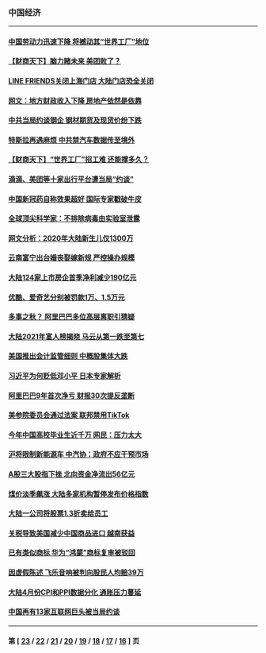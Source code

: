 ### 中国经济
---
#### [中国劳动力迅速下降 将撼动其“世界工厂”地位](../../pages/ncid283/n12953657.md) 
#### [【财商天下】脑力赌未来 美团败了？](../../pages/ncid283/n12952746.md) 
#### [LINE FRIENDS关闭上海门店 大陆门店恐全关闭](../../pages/ncid283/n12952281.md) 
#### [网文：地方财政收入下降 房地产依然是依靠](../../pages/ncid283/n12951594.md) 
#### [中共当局约谈钢企 钢材期货及现货价纷下跌](../../pages/ncid283/n12951380.md) 
#### [特斯拉再遇麻烦 中共禁汽车数据传至境外](../../pages/ncid283/n12951339.md) 
#### [【财商天下】“世界工厂”招工难 还能撑多久？](../../pages/ncid283/n12950514.md) 
#### [滴滴、美团等十家出行平台遭当局“约谈”](../../pages/ncid283/n12950704.md) 
#### [中国新冠药自称效果超好 国际专家戳破牛皮](../../pages/ncid283/n12950117.md) 
#### [全球顶尖科学家：不排除病毒由实验室泄露](../../pages/ncid283/n12949764.md) 
#### [网文分析：2020年大陆新生儿仅1300万](../../pages/ncid283/n12949057.md) 
#### [云南富宁出台婚丧娶嫁新规 严控操办规模](../../pages/ncid283/n12948935.md) 
#### [大陆124家上市房企首季净利减少190亿元](../../pages/ncid283/n12948540.md) 
#### [优酷、爱奇艺分别被罚款1万、1.5万元](../../pages/ncid283/n12948520.md) 
#### [多事之秋？ 阿里巴巴多位高层离职引猜疑](../../pages/ncid283/n12948616.md) 
#### [大陆2021年富人榜揭晓 马云从第一跌至第七](../../pages/ncid283/n12948388.md) 
#### [美国推出会计监管细则 中概股集体大跌](../../pages/ncid283/n12947777.md) 
#### [习近平为何贬低邓小平 日本专家解析](../../pages/ncid283/n12947090.md) 
#### [阿里巴巴9年首次净亏 财报30次提反垄断](../../pages/ncid283/n12947047.md) 
#### [美参院委员会通过法案 联邦禁用TikTok](../../pages/ncid283/n12946250.md) 
#### [今年中国高校毕业生近千万 网民：压力太大](../../pages/ncid283/n12945640.md) 
#### [沪将限制新能源车 中汽协：政府不应干预市场](../../pages/ncid283/n12945819.md) 
#### [A股三大股指下挫 北向资金净流出56亿元](../../pages/ncid283/n12945526.md) 
#### [煤价淡季飙涨 大陆多家机构暂停发布价格指数](../../pages/ncid283/n12944978.md) 
#### [大陆一公司将股票1.3折卖给员工](../../pages/ncid283/n12944383.md) 
#### [关税导致美国减少中国商品进口 越南获益](../../pages/ncid283/n12943809.md) 
#### [已有类似商标 华为“鸿蒙”商标复审被驳回](../../pages/ncid283/n12943523.md) 
#### [因虚假陈述 飞乐音响被判向股民人均赔39万](../../pages/ncid283/n12941927.md) 
#### [大陆4月份CPI和PPI数据分化 通胀压力蔓延](../../pages/ncid283/n12941494.md) 
#### [中国再有13家互联网巨头被当局约谈](../../pages/ncid283/n12941855.md) 

---
#### 第 [ [23](./23.md) / [22](./22.md) / [21](./21.md) / [20](./20.md) / [19](./19.md) / [18](./18.md) / [17](./17.md) / [16](./16.md) ] 页
